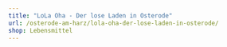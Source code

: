 ```yaml
---
title: "LoLa Oha - Der lose Laden in Osterode"
url: /osterode-am-harz/lola-oha-der-lose-laden-in-osterode/
shop: Lebensmittel
---
```

